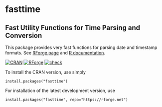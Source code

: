 # fasttime
## Fast Utility Functions for Time Parsing and Conversion

This package provides very fast functions for parsing date and timestamp formats. See [RForge page](https://rforge.net/fasttime) and [R documentation](https://rforge.net/doc/packages/fasttime/00Index.html).

[![CRAN](https://rforge.net/do/cransvg/fasttime)](https://cran.r-project.org/package=fasttime)
[![RForge](https://rforge.net/do/versvg/fasttime)](https://RForge.net/fasttime)
[![check](https://github.com/s-u/fasttime/actions/workflows/check.yml/badge.svg)](https://github.com/s-u/fasttime/actions/workflows/check.yml)

To install the CRAN version, use simply

```
install.packages("fasttime")
```

For installation of the latest development version, use

```
install.packages("fasttime", repo="https://rforge.net")
```

